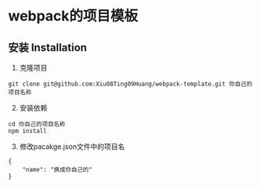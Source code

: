 # webpack的项目模板

## 安装 Installation

1. 克隆项目
```shell
git clone git@github.com:Xiu08Ting09Huang/webpack-template.git 你自己的项目名称
```

2. 安装依赖
```shell
cd 你自己的项目名称
npm install
```

3. 修改pacakge.json文件中的项目名
```
{
    "name": "换成你自己的"
}
```